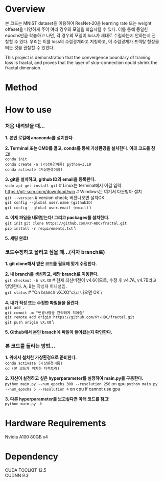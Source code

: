 # Overview

본 코드는 MNIST dataset을 이용하여 ResNet-20을 learning rate 또는 weight offeset을 다양하게 주어 여러 경우의 모델을 학습시킬 수 있다. 이를 통해 동일한 epochs만큼 학습하고 나면, 각 경우의 모델이 loss가 제대로 수렴하는지 안하는지 관찰할 수 있다. 우리는 이를 loss의 수렴경계라고 지칭하고, 이 수렴경계가 프렉탈 형상을 띄는 것을 관찰할 수 있었다. 

This project is demonstration that the convergence boundary of training loss is fractal, and proves that the layer of skip-connection could shrink the fractal dimension.

# Method

###

# How to use

### 처음 내려받을 때...

**1. 본인 로컬에 anaconda를 설치한다.**
   
**2. Terminal 또는 CMD를 열고, conda를 통해 가상환경을 설치한다. 아래 코드를 참고!** \
   `conda init` \
   `conda create -n (가상환경이름) python=3.10` \
   `conda activate (가상환경이름)`
   
**3. git을 설치하고, github ID와 email을 등록한다.** \
   `sudo apt-get install git`    # Linux는 terminal에서 이걸 입력 \
   https://git-scm.com/download/win    # Windows는 여기서 다운받아 설치 \
   `git --version`    # version check; 버전나오면 설치OK \
   `git config --global user.name (githubID)` \
   `git config --global user.email (email)` \
   
**4. 이제 파일을 내려받는다! 그리고 packages를 설치한다.** \
   `git init`
   `git clone https://github.com/KY-HDC/fractal.git` \
   `pip install -r requirements.txt` \

**5. 세팅 완료!**


### 코드수정하고 올리고 싶을 때...(각자 branch로)

**1. git clone해서 받은 코드를 필요에 맞게 수정한다.**

**2. 내 branch를 생성하고, 해당 branch로 이동한다.** \
   `git checkout -b vX.XO`    # 현재 최신버전이 v4.6이므로, 수정 후 v4.7A, v4.7B라고 명명한다. A, B는 작성자 이니셜임. \
   `git status`         # "On branch vX.XO"라고 나오면 OK \

**4. 내가 작성 또는 수정한 파일들을 올린다.** \
   `git add .` \
   `git commit -m "변경사항을 간략하게 적어줌"` \
   `git remote add origin https://github.com/KY-HDC/fractal.git` \
   `git push origin vX.XO` \

**5. Github에서 본인 branch에 파일이 들어왔는지 확인한다.** 

### 본 코드를 돌리는 방법...

**1. 위에서 설치한 가상환경으로 준비한다.** \
   `conda activate (가상환경이름)` \
   `cd (본 코드가 위치한 디렉토리)`

**2. 자신이 설정하고 싶은 hyperparameter를 설정하여 main.py를 구동한다.** \
   `python main.py --num_epochs 300 --resolution 256` on gpu
   `python main.py --num_epochs 5 --resolution 4` on cpu if cannot use gpu

**3. 다른 hyperparameter를 보고싶다면 아래 코드를 참고!** \
   `python main.py -h`


# Hardware Requirements

Nvidia A100 80GB x4

# Dependency

CUDA TOOLKIT 12.5 \
CUDNN 9.3